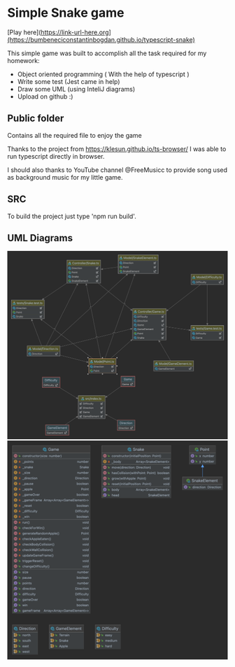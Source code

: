 # Simple Snake game

[Play here](https://link-url-here.org](https://bumbeneciconstantinbogdan.github.io/typescript-snake)

This simple game was built to accomplish all the task required for my homework:

- Object oriented programming ( With the help of typescript )
- Write some test (Jest came in help)
- Draw some UML (using InteliJ diagrams)
- Upload on github :)


## Public folder

Contains all the required file to enjoy the game

Thanks to the project from https://klesun.github.io/ts-browser/ I was able to run typescript directly in browser.

I should also thanks to YouTube channel @FreeMusicc to provide song used as background music for my little game.

## SRC

To build the project just type 'npm run build'. 

## UML Diagrams

![UML dependencies diagram](uml.png)
![UML classes diagram](uml2.png)
